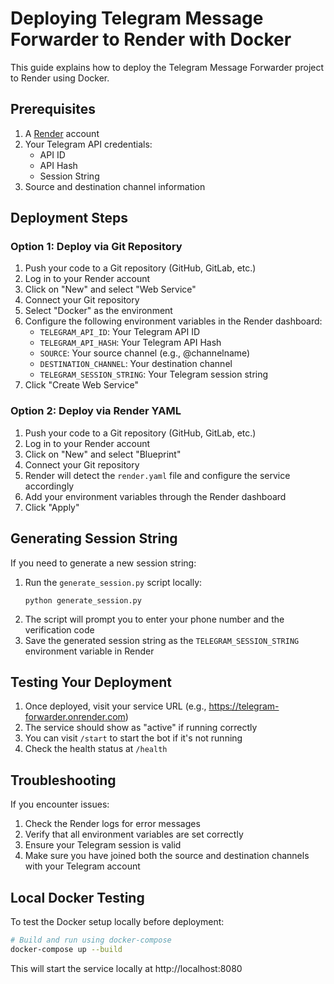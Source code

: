 # Deploying Telegram Message Forwarder to Render with Docker

This guide explains how to deploy the Telegram Message Forwarder project to Render using Docker.

## Prerequisites

1. A [Render](https://render.com) account
2. Your Telegram API credentials:
   - API ID
   - API Hash
   - Session String
3. Source and destination channel information

## Deployment Steps

### Option 1: Deploy via Git Repository

1. Push your code to a Git repository (GitHub, GitLab, etc.)
2. Log in to your Render account
3. Click on "New" and select "Web Service"
4. Connect your Git repository
5. Select "Docker" as the environment
6. Configure the following environment variables in the Render dashboard:
   - `TELEGRAM_API_ID`: Your Telegram API ID
   - `TELEGRAM_API_HASH`: Your Telegram API Hash
   - `SOURCE`: Your source channel (e.g., @channelname)
   - `DESTINATION_CHANNEL`: Your destination channel
   - `TELEGRAM_SESSION_STRING`: Your Telegram session string
7. Click "Create Web Service"

### Option 2: Deploy via Render YAML

1. Push your code to a Git repository (GitHub, GitLab, etc.)
2. Log in to your Render account
3. Click on "New" and select "Blueprint"
4. Connect your Git repository
5. Render will detect the `render.yaml` file and configure the service accordingly
6. Add your environment variables through the Render dashboard
7. Click "Apply"

## Generating Session String

If you need to generate a new session string:

1. Run the `generate_session.py` script locally:
   ```
   python generate_session.py
   ```
2. The script will prompt you to enter your phone number and the verification code
3. Save the generated session string as the `TELEGRAM_SESSION_STRING` environment variable in Render

## Testing Your Deployment

1. Once deployed, visit your service URL (e.g., https://telegram-forwarder.onrender.com)
2. The service should show as "active" if running correctly
3. You can visit `/start` to start the bot if it's not running
4. Check the health status at `/health`

## Troubleshooting

If you encounter issues:

1. Check the Render logs for error messages
2. Verify that all environment variables are set correctly
3. Ensure your Telegram session is valid
4. Make sure you have joined both the source and destination channels with your Telegram account

## Local Docker Testing

To test the Docker setup locally before deployment:

```bash
# Build and run using docker-compose
docker-compose up --build
```

This will start the service locally at http://localhost:8080
